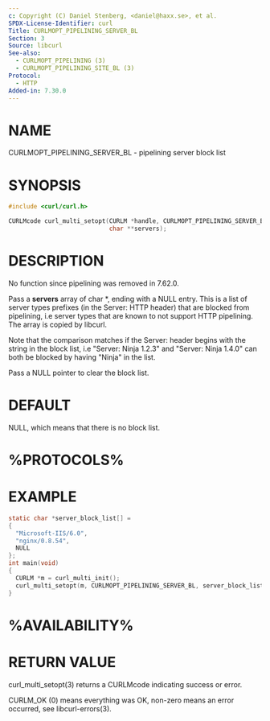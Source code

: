```yaml
---
c: Copyright (C) Daniel Stenberg, <daniel@haxx.se>, et al.
SPDX-License-Identifier: curl
Title: CURLMOPT_PIPELINING_SERVER_BL
Section: 3
Source: libcurl
See-also:
  - CURLMOPT_PIPELINING (3)
  - CURLMOPT_PIPELINING_SITE_BL (3)
Protocol:
  - HTTP
Added-in: 7.30.0
---
```


# NAME

CURLMOPT_PIPELINING_SERVER_BL - pipelining server block list

# SYNOPSIS

~~~c
#include <curl/curl.h>

CURLMcode curl_multi_setopt(CURLM *handle, CURLMOPT_PIPELINING_SERVER_BL,
                            char **servers);
~~~

# DESCRIPTION

No function since pipelining was removed in 7.62.0.

Pass a **servers** array of char *, ending with a NULL entry. This is a list
of server types prefixes (in the Server: HTTP header) that are blocked from
pipelining, i.e server types that are known to not support HTTP
pipelining. The array is copied by libcurl.

Note that the comparison matches if the Server: header begins with the string
in the block list, i.e "Server: Ninja 1.2.3" and "Server: Ninja 1.4.0" can
both be blocked by having "Ninja" in the list.

Pass a NULL pointer to clear the block list.

# DEFAULT

NULL, which means that there is no block list.

# %PROTOCOLS%

# EXAMPLE

~~~c
static char *server_block_list[] =
{
  "Microsoft-IIS/6.0",
  "nginx/0.8.54",
  NULL
};
int main(void)
{
  CURLM *m = curl_multi_init();
  curl_multi_setopt(m, CURLMOPT_PIPELINING_SERVER_BL, server_block_list);
}
~~~

# %AVAILABILITY%

# RETURN VALUE

curl_multi_setopt(3) returns a CURLMcode indicating success or error.

CURLM_OK (0) means everything was OK, non-zero means an error occurred, see
libcurl-errors(3).
